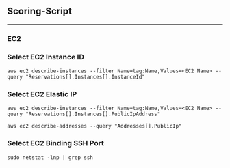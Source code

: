 ## Scoring-Script
---
### EC2
### Select EC2 Instance ID
```
aws ec2 describe-instances --filter Name=tag:Name,Values=<EC2 Name> --query "Reservations[].Instances[].InstanceId"
```

### Select EC2 Elastic IP
```
aws ec2 describe-instances --filter Name=tag:Name,Values=<EC2 Name> --query "Reservations[].Instances[].PublicIpAddress"

aws ec2 describe-addresses --query "Addresses[].PublicIp"
```

### Select EC2 Binding SSH Port
```
sudo netstat -lnp | grep ssh
```